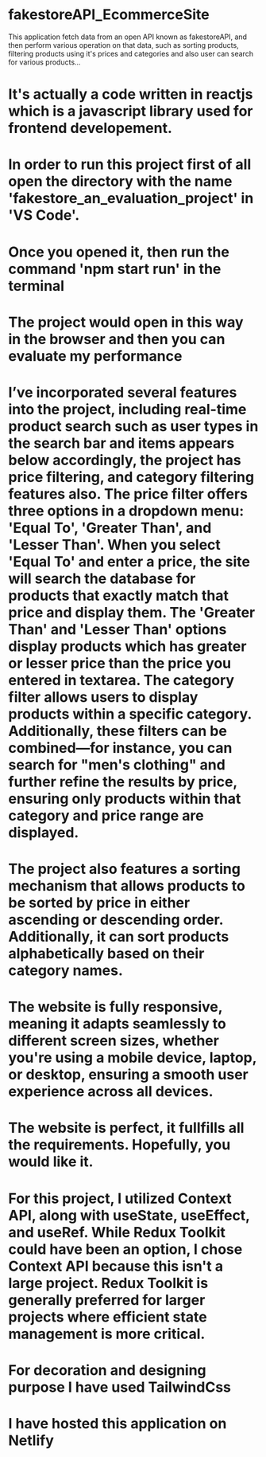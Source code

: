 # fakestoreAPI_EcommerceSite
This application fetch data from an open API known as fakestoreAPI, and then perform various operation on that data, such as sorting products, filtering products using it's prices and categories and also user can search for various products...

# It's actually a code written in reactjs which is a javascript library used for frontend developement.

# In order to run this project first of all open the directory with the name 'fakestore_an_evaluation_project' in  'VS Code'.

# Once you opened it, then run the command 'npm start run' in the terminal

# The project would open in this way in the browser and then you can evaluate my performance

# I’ve incorporated several features into the project, including real-time product search such as user types in the search bar and items appears below accordingly, the project has price filtering, and category filtering features also. The price filter offers three options in a dropdown menu: 'Equal To', 'Greater Than', and 'Lesser Than'. When you select 'Equal To' and enter a price, the site will search the database for products that exactly match that price and display them. The 'Greater Than' and 'Lesser Than' options display products which has greater or lesser price than the price you entered in textarea. The category filter allows users to display products within a specific category. Additionally, these filters can be combined—for instance, you can search for "men's clothing" and further refine the results by price, ensuring only products within that category and price range are displayed.

# The project also features a sorting mechanism that allows products to be sorted by price in either ascending or descending order. Additionally, it can sort products alphabetically based on their category names.

# The website is fully responsive, meaning it adapts seamlessly to different screen sizes, whether you're using a mobile device, laptop, or desktop, ensuring a smooth user experience across all devices.

# The website is perfect, it fullfills all the requirements. Hopefully, you would like it.

# For this project, I utilized Context API, along with useState, useEffect, and useRef. While Redux Toolkit could have been an option, I chose Context API because this isn't a large project. Redux Toolkit is generally preferred for larger projects where efficient state management is more critical.

# For decoration and designing purpose I have used TailwindCss

# I have hosted this application on Netlify 

